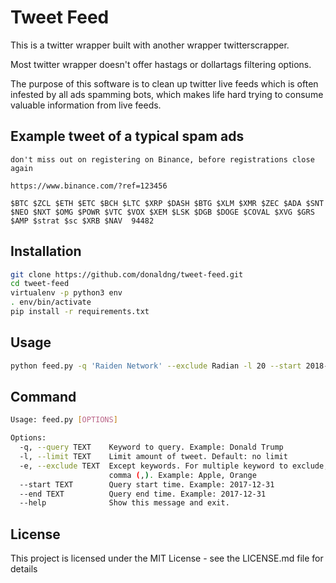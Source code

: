 # Tweet Feed

This is a twitter wrapper built with another wrapper twitterscrapper.

Most twitter wrapper doesn't offer hastags or dollartags filtering options. 

The purpose of this software is to clean up twitter live feeds which is often infested by all ads spamming bots, which makes life hard trying to consume valuable information from live feeds.


## Example tweet of a typical spam ads 

```
don't miss out on registering on Binance, before registrations close again

https://www.binance.com/?ref=123456

$BTC $ZCL $ETH $ETC $BCH $LTC $XRP $DASH $BTG $XLM $XMR $ZEC $ADA $SNT $NEO $NXT $OMG $POWR $VTC $VOX $XEM $LSK $DGB $DOGE $COVAL $XVG $GRS $AMP $strat $sc $XRB $NAV  94482
```

## Installation

```sh
git clone https://github.com/donaldng/tweet-feed.git
cd tweet-feed
virtualenv -p python3 env
. env/bin/activate
pip install -r requirements.txt
```

## Usage

```sh
python feed.py -q 'Raiden Network' --exclude Radian -l 20 --start 2018-01-15 --end 2018-02-10
```

## Command

```sh
Usage: feed.py [OPTIONS]

Options:
  -q, --query TEXT    Keyword to query. Example: Donald Trump
  -l, --limit TEXT    Limit amount of tweet. Default: no limit
  -e, --exclude TEXT  Except keywords. For multiple keyword to exclude, use
                      comma (,). Example: Apple, Orange
  --start TEXT        Query start time. Example: 2017-12-31
  --end TEXT          Query end time. Example: 2017-12-31
  --help              Show this message and exit.
```

## License

This project is licensed under the MIT License - see the LICENSE.md file for details